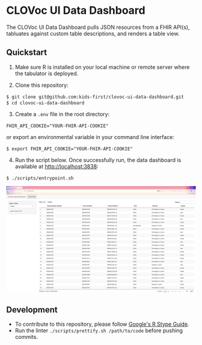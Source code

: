 # CLOVoc UI Data Dashboard

The CLOVoc UI Data Dashboard pulls JSON resources from a FHIR API(s), tabluates against custom table descriptions, and renders a table view.

## Quickstart

1. Make sure R is installed on your local machine or remote server where the tabulator is deployed.

2. Clone this repository:

```
$ git clone git@github.com:kids-first/clovoc-ui-data-dashboard.git
$ cd clovoc-ui-data-dashboard
```

3. Create a `.env` file in the root directory:

```
FHIR_API_COOKIE="YOUR-FHIR-API-COOKIE"
```

or export an environmental variable in your command line interface:

```
$ export FHIR_API_COOKIE="YOUR-FHIR-API-COOKIE"
```

4. Run the script below. Once successfully run, the data dashboard is available at [http://localhost:3838](http://localhost:3838):

```
$ ./scripts/entrypoint.sh
```

![Dashboard](./docs/dashboard.png)

## Development

- To contribute to this repository, please follow [Google's R Stype Guide](https://google.github.io/styleguide/Rguide.html).
- Run the linter `./scripts/prettify.sh /path/to/code` before pushing commits.

